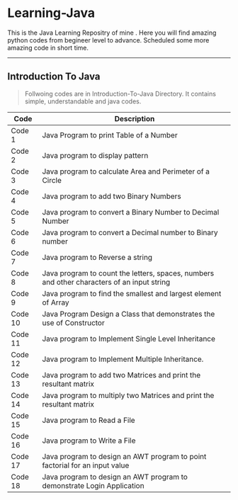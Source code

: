 # Learning-Java

This is the Java Learning Repositry of mine . Here you will find amazing python codes from begineer level to advance.
Scheduled some more amazing code in short time.

---

## Introduction To Java

> Follwoing codes are in Introduction-To-Java Directory.
> It contains simple, understandable and java codes.

Code | Description
---- | -----------
Code 1 | Java Program to print Table of a Number
Code 2 | Java program to display pattern
Code 3 | Java program to calculate Area and Perimeter of a Circle
Code 4 | Java program to add two Binary Numbers
Code 5 | Java program to convert a Binary Number to Decimal Number
Code 6 | Java program to convert a Decimal number to Binary number
Code 7 | Java program to Reverse a string
Code 8 | Java program to count the letters, spaces, numbers and other characters of an input string
Code 9 | Java program to find the smallest and largest element of Array
Code 10 | Java Program Design a Class that demonstrates the use of Constructor
Code 11 | Java program to Implement Single Level Inheritance
Code 12 | Java program to Implement Multiple Inheritance.
Code 13 | Java program to add two Matrices and print the resultant matrix
Code 14 | Java program to multiply two Matrices and print the resultant matrix
Code 15 | Java program to Read a File
Code 16 | Java program to Write a File
Code 17 | Java program to design an AWT program to point factorial for an input value
Code 18 | Java program to design an AWT program to demonstrate Login Application
